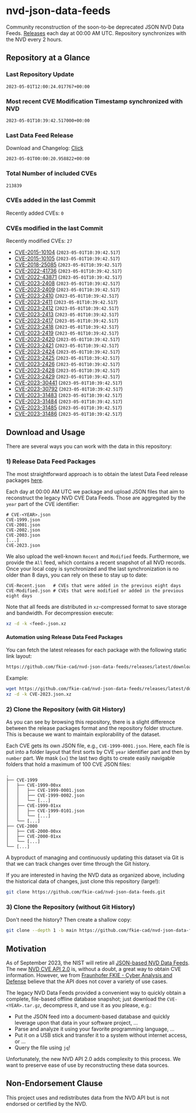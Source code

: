# nvd-json-data-feeds

Community reconstruction of the soon-to-be deprecated JSON NVD Data Feeds. 
[Releases](releases/latest) each day at 00:00 AM UTC.
Repository synchronizes with the NVD every 2 hours.

## Repository at a Glance

### Last Repository Update

```plain
2023-05-01T12:00:24.017767+00:00
```

### Most recent CVE Modification Timestamp synchronized with NVD

```plain
2023-05-01T10:39:42.517000+00:00
```

### Last Data Feed Release

Download and Changelog: [Click](releases/latest)

```plain
2023-05-01T00:00:20.958822+00:00
```

### Total Number of included CVEs

```plain
213839
```

### CVEs added in the last Commit

Recently added CVEs: `0`



### CVEs modified in the last Commit

Recently modified CVEs: `27`

* [CVE-2015-10104](CVE-2015/CVE-2015-101xx/CVE-2015-10104.json) (`2023-05-01T10:39:42.517`)
* [CVE-2015-10105](CVE-2015/CVE-2015-101xx/CVE-2015-10105.json) (`2023-05-01T10:39:42.517`)
* [CVE-2018-25085](CVE-2018/CVE-2018-250xx/CVE-2018-25085.json) (`2023-05-01T10:39:42.517`)
* [CVE-2022-41736](CVE-2022/CVE-2022-417xx/CVE-2022-41736.json) (`2023-05-01T10:39:42.517`)
* [CVE-2022-43871](CVE-2022/CVE-2022-438xx/CVE-2022-43871.json) (`2023-05-01T10:39:42.517`)
* [CVE-2023-2408](CVE-2023/CVE-2023-24xx/CVE-2023-2408.json) (`2023-05-01T10:39:42.517`)
* [CVE-2023-2409](CVE-2023/CVE-2023-24xx/CVE-2023-2409.json) (`2023-05-01T10:39:42.517`)
* [CVE-2023-2410](CVE-2023/CVE-2023-24xx/CVE-2023-2410.json) (`2023-05-01T10:39:42.517`)
* [CVE-2023-2411](CVE-2023/CVE-2023-24xx/CVE-2023-2411.json) (`2023-05-01T10:39:42.517`)
* [CVE-2023-2412](CVE-2023/CVE-2023-24xx/CVE-2023-2412.json) (`2023-05-01T10:39:42.517`)
* [CVE-2023-2413](CVE-2023/CVE-2023-24xx/CVE-2023-2413.json) (`2023-05-01T10:39:42.517`)
* [CVE-2023-2417](CVE-2023/CVE-2023-24xx/CVE-2023-2417.json) (`2023-05-01T10:39:42.517`)
* [CVE-2023-2418](CVE-2023/CVE-2023-24xx/CVE-2023-2418.json) (`2023-05-01T10:39:42.517`)
* [CVE-2023-2419](CVE-2023/CVE-2023-24xx/CVE-2023-2419.json) (`2023-05-01T10:39:42.517`)
* [CVE-2023-2420](CVE-2023/CVE-2023-24xx/CVE-2023-2420.json) (`2023-05-01T10:39:42.517`)
* [CVE-2023-2421](CVE-2023/CVE-2023-24xx/CVE-2023-2421.json) (`2023-05-01T10:39:42.517`)
* [CVE-2023-2424](CVE-2023/CVE-2023-24xx/CVE-2023-2424.json) (`2023-05-01T10:39:42.517`)
* [CVE-2023-2425](CVE-2023/CVE-2023-24xx/CVE-2023-2425.json) (`2023-05-01T10:39:42.517`)
* [CVE-2023-2426](CVE-2023/CVE-2023-24xx/CVE-2023-2426.json) (`2023-05-01T10:39:42.517`)
* [CVE-2023-2428](CVE-2023/CVE-2023-24xx/CVE-2023-2428.json) (`2023-05-01T10:39:42.517`)
* [CVE-2023-2429](CVE-2023/CVE-2023-24xx/CVE-2023-2429.json) (`2023-05-01T10:39:42.517`)
* [CVE-2023-30441](CVE-2023/CVE-2023-304xx/CVE-2023-30441.json) (`2023-05-01T10:39:42.517`)
* [CVE-2023-30792](CVE-2023/CVE-2023-307xx/CVE-2023-30792.json) (`2023-05-01T10:39:42.517`)
* [CVE-2023-31483](CVE-2023/CVE-2023-314xx/CVE-2023-31483.json) (`2023-05-01T10:39:42.517`)
* [CVE-2023-31484](CVE-2023/CVE-2023-314xx/CVE-2023-31484.json) (`2023-05-01T10:39:42.517`)
* [CVE-2023-31485](CVE-2023/CVE-2023-314xx/CVE-2023-31485.json) (`2023-05-01T10:39:42.517`)
* [CVE-2023-31486](CVE-2023/CVE-2023-314xx/CVE-2023-31486.json) (`2023-05-01T10:39:42.517`)


## Download and Usage

There are several ways you can work with the data in this repository:

### 1) Release Data Feed Packages

The most straightforward approach is to obtain the latest Data Feed release packages [here](releases/latest).

Each day at 00:00 AM UTC we package and upload JSON files that aim to reconstruct the legacy NVD CVE Data Feeds.
Those are aggregated by the `year` part of the CVE identifier:

```
# CVE-<YEAR>.json
CVE-1999.json
CVE-2001.json
CVE-2002.json
CVE-2003.json
[...]
CVE-2023.json
```

We also upload the well-known `Recent` and `Modified` feeds.
Furthermore, we provide the `All` feed, which contains a recent snapshot of all NVD records.
Once your local copy is synchronized and the last synchronization is no older than 8 days, you can rely on these to stay up to date:

```plain
CVE-Recent.json   # CVEs that were added in the previous eight days
CVE-Modified.json # CVEs that were modified or added in the previous eight days
```

Note that all feeds are distributed in `xz`-compressed format to save storage and bandwidth.
For decompression execute:

```sh
xz -d -k <feed>.json.xz
```


#### Automation using Release Data Feed Packages

You can fetch the latest releases for each package with the following static link layout:

```sh
https://github.com/fkie-cad/nvd-json-data-feeds/releases/latest/download/CVE-<YEAR>.json.xz
```

Example:

```sh
wget https://github.com/fkie-cad/nvd-json-data-feeds/releases/latest/download/CVE-2023.json.xz
xz -d -k CVE-2023.json.xz
```

### 2) Clone the Repository (with Git History)

As you can see by browsing this repository, there is a slight difference between the release packages format and the repository folder structure.
This is because we want to maintain explorability of the dataset.

Each CVE gets its own JSON file, e.g., `CVE-1999-0001.json`.
Here, each file is put into a folder layout that first sorts by CVE `year` identifier part and then by `number` part.
We mask (`xx`) the last two digits to create easily navigable folders that hold a maximum of 100 CVE JSON files:

```plain
.
├── CVE-1999
│   ├── CVE-1999-00xx
│   │   ├── CVE-1999-0001.json
│   │   ├── CVE-1999-0002.json
│   │   └── [...]
│   ├── CVE-1999-01xx
│   │   ├── CVE-1999-0101.json
│   │   └── [...]
│   └── [...]
├── CVE-2000
│   ├── CVE-2000-00xx
│   ├── CVE-2000-01xx
│   └── [...]
└── [...]
```

A byproduct of managing and continuously updating this dataset via Git is that we can track changes over time through the Git history.

If you are interested in having the NVD data as organized above, including the historical data of changes, just clone this repository (large!):

```sh
git clone https://github.com/fkie-cad/nvd-json-data-feeds.git
```

### 3) Clone the Repository (without Git History)

Don't need the history? Then create a shallow copy:

```sh
git clone --depth 1 -b main https://github.com/fkie-cad/nvd-json-data-feeds.git
```

## Motivation

As of September 2023, the NIST will retire all [JSON-based NVD Data Feeds](https://nvd.nist.gov/vuln/data-feeds#divRetirementBanner-1).
The new [NVD CVE API 2.0](https://nvd.nist.gov/developers/vulnerabilities) is, without a doubt, a great way to obtain CVE information.
However, we from [Fraunhofer FKIE - Cyber Analysis and Defense](https://www.fkie.fraunhofer.de/en/departments/cad.html) believe that the API does not cover a variety of use cases.

The legacy NVD Data Feeds provided a convenient way to quickly obtain a complete, file-based offline database snapshot; just download the `CVE-<YEAR>.tar.gz`, decompress it, and use it as you please, e.g.:

* Put the JSON feed into a document-based database and quickly leverage upon that data in your software project, ...
* Parse and analyze it using your favorite programming language, ...
* Put it on a USB stick and transfer it to a system without internet access, or ...
* Query the file using `jq`!

Unfortunately, the new NVD API 2.0 adds complexity to this process.
We want to preserve ease of use by reconstructing these data sources.

## Non-Endorsement Clause

This project uses and redistributes data from the NVD API but is not endorsed or certified by the NVD.